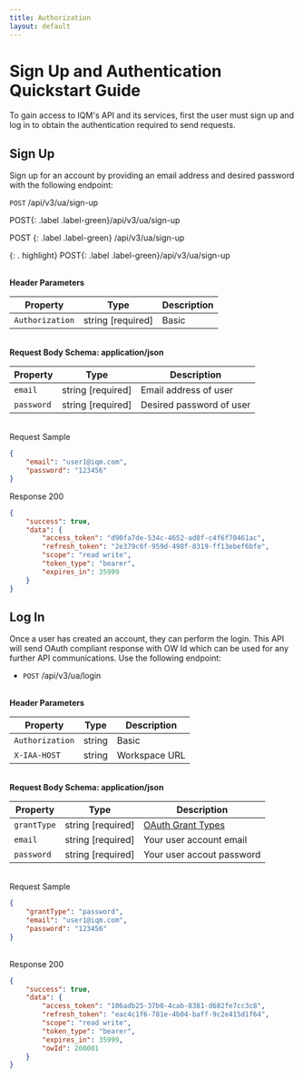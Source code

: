 ```yaml
---
title: Authorization
layout: default
---
```


# Sign Up and Authentication Quickstart Guide

To gain access to IQM's API and its services, first the user must sign up and log in to obtain the authentication required to send requests.

## Sign Up

Sign up for an account by providing an email address and desired password with the following endpoint:

`POST` /api/v3/ua/sign-up

POST{: .label .label-green}/api/v3/ua/sign-up

POST
{: .label .label-green}
/api/v3/ua/sign-up


{: . highlight}
POST{: .label .label-green}/api/v3/ua/sign-up

\
**Header Parameters**

| Property | Type | Description |
| ---- | ---- | --- |
| `Authorization` | string [required] | Basic |

\
**Request Body Schema: application/json**

| Property | Type | Description |
| ---- | ---- | --- |
| `email` | string [required] | Email address of user |
| `password` | string [required] | Desired password of user |

\
Request Sample

```json
{
    "email": "user1@iqm.com",
    "password": "123456"
}
```

Response 200 

```json
{
    "success": true,
    "data": {
        "access_token": "d90fa7de-534c-4652-ad8f-c4f6f70461ac",
        "refresh_token": "2e379c6f-959d-498f-8319-ff13ebef6bfe",
        "scope": "read write",
        "token_type": "bearer",
        "expires_in": 35999
    }
}
```

## Log In

Once a user has created an account, they can perform the login. This API will send OAuth compliant response with OW Id which can be used for any further API communications. Use the following endpoint:

* `POST` /api/v3/ua/login

\
**Header Parameters**

| Property | Type | Description |
| ---- | ---- | --- |
| `Authorization` | string | Basic |
| `X-IAA-HOST` | string | Workspace URL |

\
**Request Body Schema: application/json**

| Property | Type | Description |
| ---- | ---- | --- |
| `grantType` | string [required] | [OAuth Grant Types](https://oauth.net/2/grant-types/) |
| `email` | string [required] | Your user account email |
| `password` | string [required] | Your user accout password |

\
Request Sample

```json
{
    "grantType": "password",
    "email": "user1@iqm.com",
    "password": "123456"
}
```

\
Response 200

```json
{
    "success": true,
    "data": {
        "access_token": "106adb25-37b0-4cab-8381-d682fe7cc3c8",
        "refresh_token": "eac4c1f6-781e-4b04-baff-9c2e415d1f64",
        "scope": "read write",
        "token_type": "bearer",
        "expires_in": 35999,
        "owId": 200001
    }
}
```